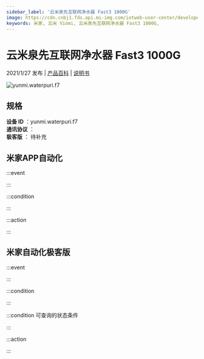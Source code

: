 ```yaml
---
sidebar_label: '云米泉先互联网净水器 Fast3 1000G'
image: https://cdn.cnbj1.fds.api.mi-img.com/iotweb-user-center/developer_1679047840018uGhU4jHC.png?GalaxyAccessKeyId=AKVGLQWBOVIRQ3XLEW&Expires=9223372036854775807&Signature=Nnk9F8RUsNFXkQ/+frnUogRXiCM=
keywords: 米家, 云米 Viomi, 云米泉先互联网净水器 Fast3 1000G, 
---
```

# 云米泉先互联网净水器 Fast3 1000G

2021/1/27 发布 | [产品百科](https://home.mi.com/webapp/content/baike/product/index.html?model=yunmi.waterpuri.f7/) | [说明书](https://home.mi.com/views/introduction.html?model=yunmi.waterpuri.f7&region=cn)

![yunmi.waterpuri.f7](https://cdn.cnbj1.fds.api.mi-img.com/iotweb-user-center/developer_1679047840018uGhU4jHC.png?GalaxyAccessKeyId=AKVGLQWBOVIRQ3XLEW&Expires=9223372036854775807&Signature=Nnk9F8RUsNFXkQ/+frnUogRXiCM=)

## 规格  
> 
**设备 ID** ：yunmi.waterpuri.f7  
**通讯协议** ：  
**极客版**  ： 待补充 


## 米家APP自动化  

:::event  

:::

:::condition  

:::

:::action   

:::

## 米家自动化极客版  

:::event  

:::

:::condition  

:::

:::condition 可查询的状态条件  

:::

:::action  

:::

        
